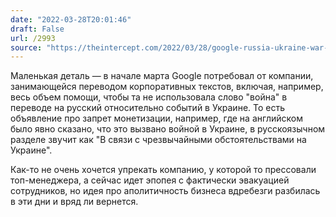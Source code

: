 ```yaml
---
date: "2022-03-28T20:01:46"
draft: False
url: /2993
source: "https://theintercept.com/2022/03/28/google-russia-ukraine-war-censorship/"
---
```


Маленькая деталь — в начале марта Google потребовал от компании, занимающейся переводом корпоративных текстов, включая, например, весь объем помощи, чтобы та не использовала слово "война" в переводе на русский относительно событий в Украине. То есть объявление про запрет монетизации, например, где на английском было явно сказано, что это вызвано войной в Украине, в русскоязычном разделе звучит как "В связи с чрезвычайными обстоятельствами на Украине". 

Как-то не очень хочется упрекать компанию, у которой то прессовали топ-менеджера, а сейчас идет эпопея с фактически эвакуацией сотрудников, но идея про аполитичность бизнеса вдребезги разбилась в эти дни и вряд ли вернется.
